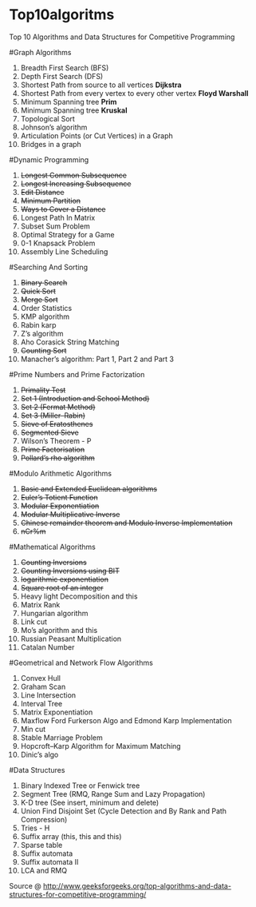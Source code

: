 # Top10algoritms
Top 10 Algorithms and Data Structures for Competitive Programming

#Graph Algorithms

1. Breadth First Search (BFS)
2. Depth First Search (DFS)
3. Shortest Path from source to all vertices **Dijkstra**
4. Shortest Path from every vertex to every other vertex **Floyd Warshall**
5. Minimum Spanning tree **Prim**
6. Minimum Spanning tree **Kruskal**
7. Topological Sort
8. Johnson’s algorithm
9. Articulation Points (or Cut Vertices) in a Graph
10. Bridges in a graph



#Dynamic Programming

1. <del>Longest Common Subsequence</del>
2. <del>Longest Increasing Subsequence</del>
3. <del>Edit Distance</del>
4. <del>Minimum Partition</del>
5. <del>Ways to Cover a Distance</del>
6. Longest Path In Matrix
7. Subset Sum Problem
8. Optimal Strategy for a Game
9. 0-1 Knapsack Problem
10. Assembly Line Scheduling





#Searching And Sorting

1. <del>Binary Search</del>
2. <del>Quick Sort</del>
3. <del>Merge Sort</del>
4. Order Statistics
5. KMP algorithm
6. Rabin karp
7. Z’s algorithm
8. Aho Corasick String Matching
9. <del>Counting Sort</del>
10. Manacher’s algorithm: Part 1, Part 2 and Part 3

#Prime Numbers and Prime Factorization

1. <del>Primality Test </del>
  1. <del>Set 1 (Introduction and School Method)</del>
  2. <del>Set 2 (Fermat Method)</del>
  3. <del>Set 3 (Miller–Rabin)</del>
2. <del>Sieve of Eratosthenes</del>
3. <del>Segmented Sieve</del>
4. Wilson’s Theorem - P
5. <del>Prime Factorisation</del>
6. <del>Pollard’s rho algorithm</del>


#Modulo Arithmetic Algorithms

1. <del>Basic and Extended Euclidean algorithms</del>
2. <del>Euler’s Totient Function</del>
3. <del>Modular Exponentiation</del>
4. <del>Modular Multiplicative Inverse</del>
5. <del>Chinese remainder theorem and Modulo Inverse Implementation</del>
6. <del>nCr%m</del>

#Mathematical Algorithms

1. <del>Counting Inversions</del>
2. <del>Counting Inversions using BIT</del>
3. <del>logarithmic exponentiation</del>
4. <del>Square root of an integer</del>
5. Heavy light Decomposition and this
6. Matrix Rank
7. Hungarian algorithm
8. Link cut
9. Mo’s algorithm and this
10. Russian Peasant Multiplication
11. Catalan Number



#Geometrical and Network Flow Algorithms

1. Convex Hull
2. Graham Scan
3. Line Intersection
4. Interval Tree
5. Matrix Exponentiation
6. Maxflow Ford Furkerson Algo and Edmond Karp Implementation
7. Min cut
8. Stable Marriage Problem
9. Hopcroft–Karp Algorithm for Maximum Matching
10. Dinic’s algo

#Data Structures

1. Binary Indexed Tree or Fenwick tree
2. Segment Tree (RMQ, Range Sum and Lazy Propagation)
3. K-D tree (See insert, minimum and delete)
4. Union Find Disjoint Set (Cycle Detection and By Rank and Path Compression)
5. Tries - H
6. Suffix array (this, this and this)
7. Sparse table
8. Suffix automata
9. Suffix automata II
10. LCA and RMQ

Source @ http://www.geeksforgeeks.org/top-algorithms-and-data-structures-for-competitive-programming/
